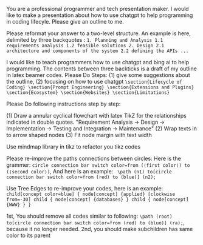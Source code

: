 You are a professional programmer and tech presentation maker.
I would like to make a presentation about how to use chatgpt to help programming in coding lifecyle. Please give an outline to me.


Please reformat your answer to a two-level structure. An example is here, delimited by three backquotes : ```1. Planning and Analysis 1.1 requirements analysis 1.2 feasible solutions 2. Design 2.1 architecture and components of the system 2.2 defining the APIs ... ```


I would like to teach programmers how to use chatgpt and bing ai to help programming. The contents between three backticks is a draft of my outline in latex beamer codes. Please Do Steps: (1) give some suggestions about the outline, (2) focusing on how to use chatgpt ```\section{Lifecycle of Coding} \section{Prompt Engineering} \section{Extensions and Plugins} \section{Ecosystem} \section{Websites} \section{Limitations}```

Please Do following instructions step by step:

(1) Draw a annular cyclical flowchart with latex TikZ for the relationships indicated in double quotes. "Requirement Analysis -> Design -> Implementation -> Testing and Integration -> Maintenance"
(2) Wrap texts in to arrow shaped nodes
(3) Fit node margin with text width

Use mindmap library in tikz to refactor you tikz codes

Please re-improve the paths connections between circles: Here is the grammer: `circle connection bar switch color=from (⟨first color⟩) to (⟨second color⟩)`, And here is an example: ` \path (n1) to[circle connection bar switch color=from (red) to (blue)] (n2);`

Use Tree Edges to re-improve your codes, here is an example: ``` child[concept color=blue] { node[concept] {applied} [clockwise from=-30] child { node[concept] {databases} } child { node[concept] {WWW} } } ```

1st, You should remove all codes similar to following: ```\path (root) to[circle connection bar switch color=from (red) to (blue)] (ra);```, because it no longer needed. 2nd, you should make subchildren has same color to its parent